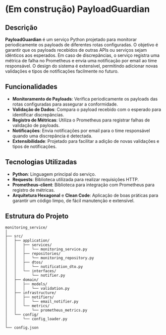 # (Em construção) PayloadGuardian

## Descrição

**PayloadGuardian** é um serviço Python projetado para monitorar periodicamente os payloads de diferentes rotas configuradas. O objetivo é garantir que os payloads recebidos de outras APIs ou serviços sejam idênticos aos esperados. Em caso de discrepâncias, o serviço registra uma métrica de falha no Prometheus e envia uma notificação por email ao time responsável. O design do sistema é extensível, permitindo adicionar novas validações e tipos de notificações facilmente no futuro.

## Funcionalidades

- **Monitoramento de Payloads**: Verifica periodicamente os payloads das rotas configuradas para assegurar a conformidade.
- **Validação de Dados**: Compara o payload recebido com o esperado para identificar discrepâncias.
- **Registro de Métricas**: Utiliza o Prometheus para registrar falhas de validação de payloads.
- **Notificações**: Envia notificações por email para o time responsável quando uma discrepância é detectada.
- **Extensibilidade**: Projetado para facilitar a adição de novas validações e tipos de notificações.

## Tecnologias Utilizadas

- **Python**: Linguagem principal do serviço.
- **Requests**: Biblioteca utilizada para realizar requisições HTTP.
- **Prometheus-client**: Biblioteca para integração com Prometheus para registro de métricas.
- **Arquitetura Hexagonal** e **Clean Code**: Aplicação de boas práticas para garantir um código limpo, de fácil manutenção e extensível.

## Estrutura do Projeto

```plaintext
monitoring_service/
│
├── src/
│   ├── application/
│   │   ├── services/
│   │   │   └── monitoring_service.py
│   │   ├── repositories/
│   │   │   └── monitoring_repository.py
│   │   ├── dtos/
│   │   │   └── notification_dto.py
│   │   └── interfaces/
│   │       └── notifier.py
│   ├── domain/
│   │   ├── models/
│   │   │   └── validation.py
│   ├── infrastructure/
│   │   ├── notifiers/
│   │   │   └── email_notifier.py
│   │   └── metrics/
│   │       └── prometheus_metrics.py
│   └── config/
│       └── config_loader.py
│
└── config.json
